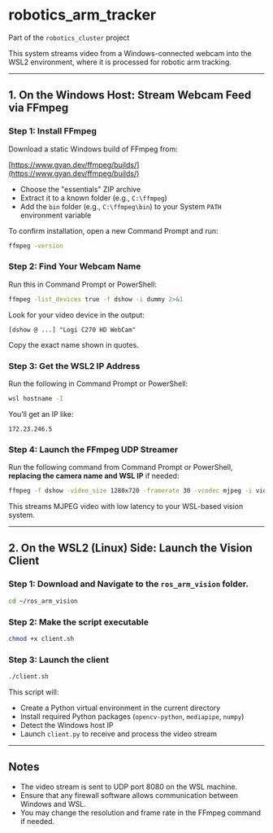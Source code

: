 # robotics_arm_tracker  
Part of the `robotics_cluster` project  

This system streams video from a Windows-connected webcam into the WSL2 environment, where it is processed for robotic arm tracking.

---

## 1. On the Windows Host: Stream Webcam Feed via FFmpeg

### Step 1: Install FFmpeg

Download a static Windows build of FFmpeg from:

[https://www.gyan.dev/ffmpeg/builds/](https://www.gyan.dev/ffmpeg/builds/)

- Choose the "essentials" ZIP archive
- Extract it to a known folder (e.g., `C:\ffmpeg`)
- Add the `bin` folder (e.g., `C:\ffmpeg\bin`) to your System `PATH` environment variable

To confirm installation, open a new Command Prompt and run:

```bash
ffmpeg -version
```

### Step 2: Find Your Webcam Name

Run this in Command Prompt or PowerShell:

```bash
ffmpeg -list_devices true -f dshow -i dummy 2>&1
```

Look for your video device in the output:

```
[dshow @ ...] "Logi C270 HD WebCam"
```

Copy the exact name shown in quotes.

### Step 3: Get the WSL2 IP Address

Run the following in Command Prompt or PowerShell:

```bash
wsl hostname -I
```

You’ll get an IP like:

```
172.23.246.5
```

### Step 4: Launch the FFmpeg UDP Streamer

Run the following command from Command Prompt or PowerShell, **replacing the camera name and WSL IP** if needed:

```bash
ffmpeg -f dshow -video_size 1280x720 -framerate 30 -vcodec mjpeg -i video="Logitech Webcam C270" -vcodec copy -fflags nobuffer -flags low_delay -f mjpeg udp://172.23.246.5:8080?pkt_size=1316
```

This streams MJPEG video with low latency to your WSL-based vision system.

---

## 2. On the WSL2 (Linux) Side: Launch the Vision Client

### Step 1: Download and Navigate to the `ros_arm_vision` folder.

```bash
cd ~/ros_arm_vision
```

### Step 2: Make the script executable

```bash
chmod +x client.sh
```

### Step 3: Launch the client

```bash
./client.sh
```

This script will:

- Create a Python virtual environment in the current directory
- Install required Python packages (`opencv-python`, `mediapipe`, `numpy`)
- Detect the Windows host IP
- Launch `client.py` to receive and process the video stream

---

## Notes

- The video stream is sent to UDP port 8080 on the WSL machine.
- Ensure that any firewall software allows communication between Windows and WSL.
- You may change the resolution and frame rate in the FFmpeg command if needed.
